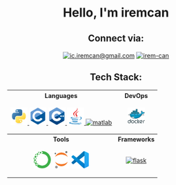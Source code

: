<h1 align="center">Hello, I'm iremcan </h1>

<div align="center">
<h2>Connect via:</h2>
<p>
 <a href="mailto:ic.iremcan@gmail.com" target="blank"><img align="center" src="https://www.vectorlogo.zone/logos/gmail/gmail-icon.svg" alt="ic.iremcan@gmail.com" height="40" width="60" /></a>
<a href="https://linkedin.com/in/irem-can" target="blank"><img align="center" src="https://raw.githubusercontent.com/rahuldkjain/github-profile-readme-generator/master/src/images/icons/Social/linked-in-alt.svg" alt="irem-can" height="30" width="40" /></a>
</p>

<h2>Tech Stack:</h2>
<table style="width:100%">
  <tr>
    <th>Languages</th>
    <th>DevOps</th>
  </tr>
  <tr>
    <td>
      <p align="center">
      <a href="https://www.python.org" target="_blank"> <img src="https://raw.githubusercontent.com/devicons/devicon/master/icons/python/python-original.svg" alt="python" width="40" height="40"/> </a> 
      <a href="https://www.cprogramming.com/" target="_blank"> <img src="https://raw.githubusercontent.com/devicons/devicon/master/icons/c/c-original.svg" alt="c" width="40" height="40"/> </a>
      <a href="https://www.w3schools.com/cpp/" target="_blank"> <img src="https://raw.githubusercontent.com/devicons/devicon/master/icons/cplusplus/cplusplus-original.svg" alt="cplusplus" width="40" height="40"/> </a>
      <a href="https://www.java.com" target="_blank"> <img src="https://raw.githubusercontent.com/devicons/devicon/master/icons/java/java-original.svg" alt="java" width="40" height="40"/> </a>
      <a href="https://www.mathworks.com/" target="_blank"> <img src="https://upload.wikimedia.org/wikipedia/commons/2/21/Matlab_Logo.png" alt="matlab" width="40" height="40"/> </a>
      </p>
    </td>
    <td>
    <p align="center">
      <a href="https://www.docker.com/" target="_blank"> <img src="https://raw.githubusercontent.com/devicons/devicon/master/icons/docker/docker-original-wordmark.svg" alt="docker" width="40" height="40"/> </a>
      </p>
    </td>
  </tr>
  <tr>
    <th>Tools</th>
    <th>Frameworks</th>
  </tr>
  <tr>
    <td>
    <p align="center">
      <a href="https://www.anaconda.com/" target="_blank"><img src="https://github.com/devicons/devicon/blob/master/icons/anaconda/anaconda-original.svg" alt="Anaconda" width="40" height="40"/></a>
        <a href="https://jupyter.org/" target="_blank"><img src="https://github.com/devicons/devicon/blob/master/icons/jupyter/jupyter-original.svg" alt="jupyter" width="40" height="40"/></a>
        <a href="https://code.visualstudio.com/" target="_blank"><img src="https://github.com/devicons/devicon/blob/master/icons/vscode/vscode-original.svg" alt="vscode" width="40" height="40"/></a>
      </p>
    </td>
    <td>
      <p align="center">
       <a href="https://flask.palletsprojects.com/" target="_blank"> <img src="https://www.vectorlogo.zone/logos/pocoo_flask/pocoo_flask-icon.svg" alt="flask" width="40" height="40"/> </a>
  </tr>
</table>
</div>
